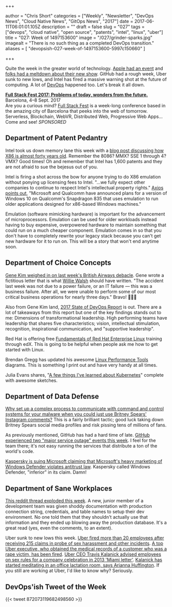 +++

author = "Chris Short"
categories = ["Weekly", "Newsletter", "DevOps News", "Cloud Native News", "GitOps News", "2017"]
date = 2017-06-11T06:01:01.105Z
description = ""
draft = false
slug = "027"
tags = ["devops", "cloud native", "open source", "patents", "intel", "linux", "uber"]
title = "027: Week of 1497153600"
image = "/027/grinder-sparks.jpg"
imagealt = "There is no such thing as a completed DevOps transition."
aliases = [
    "devopsish-027-week-of-1497153600-5997c150660"
]

+++

Quite the week in the greater world of technology. [Apple had an event](https://developer.apple.com/wwdc/) and [folks had a meltdown about their new show](http://www.businessinsider.com/apple-planet-of-the-apps-ad-developer-rarely-saw-his-kids-2017-6). GitHub had a rough week, Uber sunk to new lows, and Intel has fired a massive warning shot at the future of computing. A lot of [DevOps](https://devopsish.com/) happened too. Let's break it all down.

[**Full Stack Fest 2017: Problems of today, wonders from the future.**](https://2017.fullstackfest.com)  
Barcelona, 4–8 Sept. 2017  
Are you a curious mind? [Full Stack Fest](https://2017.fullstackfest.com) is a week-long conference based in the amazing city of Barcelona that peeks into the web of tomorrow. Serverless, Blockchain, WebVR, Distributed Web, Progressive Web Apps... Come and see! *SPONSORED*

## Department of Patent Pedantry

Intel took us down memory lane this week with a [blog post discussing how X86 is almost forty years old](https://newsroom.intel.com/editorials/x86-approaching-40-still-going-strong/). Remember the 8086? MMX? SSE 1 through 4? VMX? Good times! Oh and remember that Intel has 1,600 patents and they are not afraid to sue the bejesus out of you.

Intel is firing a shot across the bow for anyone trying to do X86 emulation without ponying up licensing fees to Intel. "...we fully expect other companies to continue to respect Intel's intellectual property rights." [Axios points out](https://www.axios.com/intel-steer-clear-of-our-patents-2437931228.html), "Microsoft and Qualcomm have announced plans for a version of Windows 10 on Qualcomm's Snapdragon 835 that uses emulation to run older applications designed for x86-based Windows machines."

Emulation (software mimicking hardware) is important for the advancement of microprocessors. Emulation can be used for older workloads instead having to buy expensive, overpowered hardware to maintain something that could run on a much cheaper component. Emulation comes in so that you don't have to completely rewrite your legacy stack because you can't get new hardware for it to run on. This will be a story that won't end anytime soon.

## Department of Choice Concepts

[Gene Kim weighed in on last week's British Airways debacle](https://itrevolution.com/imaginary-apology-letter-airline-ceo/). Gene wrote a fictitious letter that is what [Willie Walsh](https://en.wikipedia.org/wiki/Willie_Walsh_(businessman)) should have written. "The accident last week was not due to a power failure, or an IT failure — this was a business failure. After all, we were unable to perform some of our most critical business operations for nearly three days." Bravo! 👏👏👏

Also from Gene Kim land, [2017 State of DevOps Report](https://puppet.com/resources/whitepaper/state-of-devops-report) is out. There are a lot of takeaways from this report but one of the key findings stands out to me: Dimensions of transformational leadership. High performing teams have leadership that shares five characteristics; vision, intellectual stimulation, recognition, inspirational communication, and "supportive leadership".

Red Hat is offering free [Fundamentals of Red Hat Enterprise Linux](https://www.edx.org/course/fundamentals-red-hat-enterprise-linux-red-hat-rh066x#!) training through edX. This is going to be helpful when people ask me how to get started with Linux.

Brendan Gregg has updated his awesome [Linux Performance Tools](http://www.brendangregg.com/linuxperf.html) diagrams. This is something I print out and have very handy at all times.

Julia Evans shares, "[A few things I've learned about Kubernetes](https://jvns.ca/blog/2017/06/04/learning-about-kubernetes/)" complete with awesome sketches.

## Department of Data Defense

[Why set up a complex process to communicate with command and control systems for your malware when you could just use Britney Spears' Instagram comments?](https://arstechnica.com/security/2017/06/russian-hackers-turn-to-britney-spears-for-help-concealing-espionage-malware/) This is a fairly brilliant tactic; good luck taking down Britney Spears social media profiles and risk pissing tens of millions of fans.

As previously mentioned, GitHub has had a hard time of late. [GitHub experienced two "major service outage" events this week](https://status.github.com/messages/2017-06-10). I feel for the team there; it's not easy running the services that distribute a ton of the world's code.

[Kaspersky is suing Microsoft claiming that Microsoft's heavy marketing of Windows Defender violates antitrust law](http://www.theregister.co.uk/2017/06/06/windows_defender_competition_complaint/). Kaspersky called Windows Defender, "inferior" in its claim. Damn!

## Department of Sane Workplaces

[This reddit thread exploded this week](https://www.reddit.com/r/cscareerquestions/comments/6ez8ag/accidentally_destroyed_production_database_on/). A new, junior member of a development team was given shoddy documentation with production connection string, credentials, and table names to setup their dev environment. No one told them that they shouldn't actually use that information and they ended up blowing away the production database. It's a great read (yes, even the comments, to an extent).

Uber sunk to new lows this week. [Uber fired more than 20 employees after receiving 215 claims in probe of sex harassment and other incidents](http://www.businessinsider.com/uber-fired-more-than-20-employees-as-part-of-its-sex-harassment-probe-2017-6). [A top Uber executive, who obtained the medical records of a customer who was a rape victim, has been fired](https://www.recode.net/2017/6/7/15754316/uber-executive-india-assault-rape-medical-records). [Uber CEO Travis Kalanick advised employees on sex rules for a company celebration in 2013 'Miami letter'](https://www.recode.net/2017/6/8/15765514/2013-miami-letter-uber-ceo-kalanick-employees-sex-rules-company-celebration). [Kalanick has started meditating in an office lactation room, says Arianna Huffington](https://www.cnbc.com/amp/2017/06/07/arianna-huffington-says-uber-ceo-travis-kalanick-has-started-meditating.html). If you still are working at Uber, I'd like to know why? Seriously.

## DevOps'ish Tweet of the Week

{{< tweet 872073119682498560 >}}
